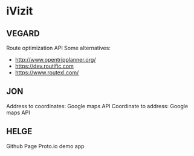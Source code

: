 # iVizit

## VEGARD
  Route optimization API
  Some alternatives: 
  * http://www.opentripplanner.org/
  * https://dev.routific.com
  * https://www.routexl.com/
 
## JON
  Address to coordinates: Google maps API
  Coordinate to address: Google maps API
  
## HELGE
  Github Page
  Proto.io demo app
